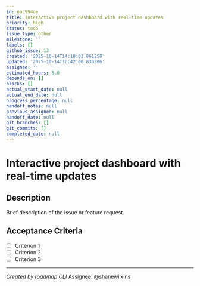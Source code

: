 ```yaml
---
id: eac994ae
title: Interactive project dashboard with real-time updates
priority: high
status: todo
issue_type: other
milestone: ''
labels: []
github_issue: 13
created: '2025-10-14T14:18:03.861258'
updated: '2025-10-14T16:42:00.830206'
assignee: ''
estimated_hours: 8.0
depends_on: []
blocks: []
actual_start_date: null
actual_end_date: null
progress_percentage: null
handoff_notes: null
previous_assignee: null
handoff_date: null
git_branches: []
git_commits: []
completed_date: null
---
```


# Interactive project dashboard with real-time updates

## Description

Brief description of the issue or feature request.

## Acceptance Criteria

- [ ] Criterion 1
- [ ] Criterion 2
- [ ] Criterion 3

---
*Created by roadmap CLI*
Assignee: @shanewilkins